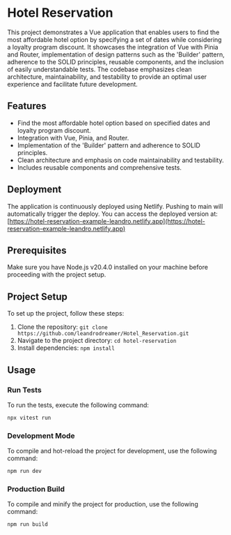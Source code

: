 # Hotel Reservation

This project demonstrates a Vue application that enables users to find the most affordable hotel option by specifying a set of dates while considering a loyalty program discount.
It showcases the integration of Vue with Pinia and Router, implementation of design patterns such as the 'Builder' pattern, adherence to the SOLID principles, reusable components, and the inclusion of easily understandable tests.
The codebase emphasizes clean architecture, maintainability, and testability to provide an optimal user experience and facilitate future development.

## Features

- Find the most affordable hotel option based on specified dates and loyalty program discount.
- Integration with Vue, Pinia, and Router.
- Implementation of the 'Builder' pattern and adherence to SOLID principles.
- Clean architecture and emphasis on code maintainability and testability.
- Includes reusable components and comprehensive tests.

## Deployment

The application is continuously deployed using Netlify. Pushing to main will automatically trigger the deploy. You can access the deployed version at: [https://hotel-reservation-example-leandro.netlify.app](https://hotel-reservation-example-leandro.netlify.app)

## Prerequisites

Make sure you have Node.js v20.4.0 installed on your machine before proceeding with the project setup.

## Project Setup

To set up the project, follow these steps:

1. Clone the repository: `git clone https://github.com/leandrodreamer/Hotel_Reservation.git`
2. Navigate to the project directory: `cd hotel-reservation`
3. Install dependencies: `npm install`

## Usage

### Run Tests

To run the tests, execute the following command:

```sh
npx vitest run
```

### Development Mode

To compile and hot-reload the project for development, use the following command:

```sh
npm run dev
```

### Production Build

To compile and minify the project for production, use the following command:

```sh
npm run build
```